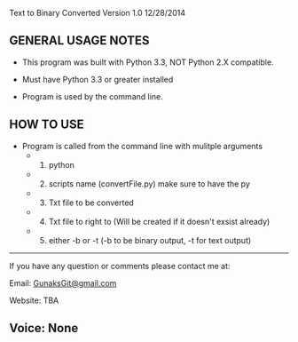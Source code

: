 Text to Binary Converted     Version 1.0 12/28/2014

GENERAL USAGE NOTES
--------------------------
- This program was built with Python 3.3, NOT Python 2.X compatible.

- Must have Python 3.3 or greater installed 

- Program is used by the command line.


HOW TO USE
--------------------------

- Program is called from the command line with mulitple arguments
	- 1) python
	- 2) scripts name (convertFile.py) make sure to have the py
	- 3) Txt file to be converted
	- 4) Txt file to right to (Will be created if it doesn't exsist already)
	- 5) either -b or -t (-b to be binary output, -t for text output)


--------------------------
If you have any question or comments
please contact me at:

Email: GunaksGit@gmail.com

Website: TBA

Voice: None
--------------------------

